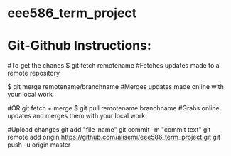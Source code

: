 # eee586_term_project

# Git-Github Instructions:
#To get the chanes
$ git fetch remotename
#Fetches updates made to a remote repository

$ git merge remotename/branchname
#Merges updates made online with your local work

#OR git fetch + merge
$ git pull remotename branchname
#Grabs online updates and merges them with your local work

#Upload changes
git add "file_name"
git commit -m "commit text"
git remote add origin https://github.com/alisemi/eee586_term_project.git
git push -u origin master
